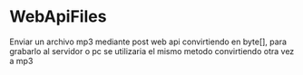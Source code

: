 # WebApiFiles


Enviar un archivo mp3 mediante post web api convirtiendo en byte[], para grabarlo al servidor o pc se utilizaria el mismo metodo convirtiendo otra vez a mp3
